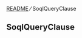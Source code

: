 [README](https://github.com/shuntaro-sfdx/apex-extended-schema-utils/blob/v1.0.2/README.md) &frasl; SoqlQueryClause

## SoqlQueryClause
